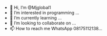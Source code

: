 - 👋 Hi, I’m @Mjglobal1
- 👀 I’m interested in programming ...
- 🌱 I’m currently learning ...
- 💞️ I’m looking to collaborate on ...
- 📫 How to reach me WhatsApp 08175112138...

<!---
Mjglobal1/Mjglobal1 is a ✨ special ✨ repository because its `README.md` (this file) appears on your GitHub profile.
You can click the Preview link to take a look at your changes.
--->
